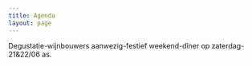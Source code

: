 ```yaml
---
title: Agenda 
layout: page
---
```



Degustatie-wijnbouwers aanwezig-festief weekend-dîner op zaterdag-21&22/06 as.


